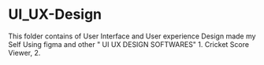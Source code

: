 # UI_UX-Design
This folder contains of User Interface and User experience Design made my Self
Using figma and other " UI UX DESIGN SOFTWARES" 
        1. Cricket Score Viewer,
        2. 
